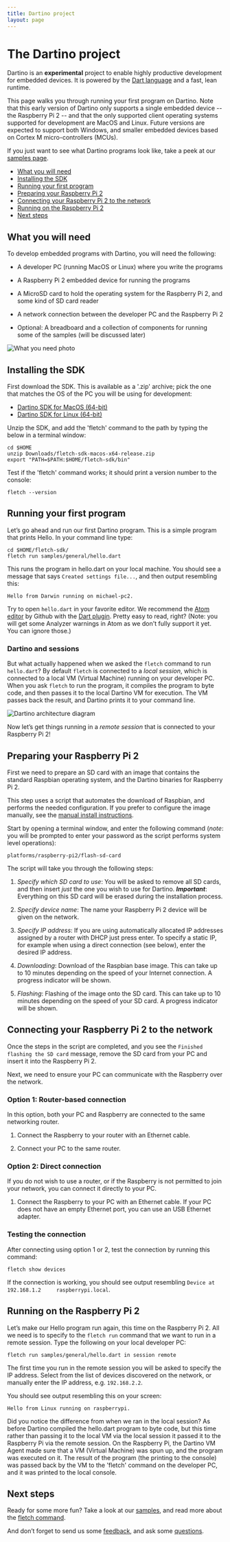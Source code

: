 ```yaml
---
title: Dartino project
layout: page
---
```


# The Dartino project

Dartino is an **experimental** project to enable highly productive development
for embedded devices. It is powered by the [Dart
language](https://www.dartlang.org/docs/dart-up-and-running/ch02.html) and a
fast, lean runtime.

This page walks you through running your first program on Dartino. Note that
this early version of Dartino only supports a single embedded device -- the
Raspberry Pi 2 -- and that the only supported client operating systems supported
for development are MacOS and Linux. Future versions are expected to support
both Windows, and smaller embedded devices based on Cortex M micro-controllers
(MCUs).

If you just want to see what Dartino programs look like, take a peek at our
[samples page](samples.html).

* [What you will need](#what-you-will-need)
* [Installing the SDK](#installing-the-sdk)
* [Running your first program](#running-your-first-program)
* [Preparing your Raspberry Pi 2](#preparing-your-raspberry-pi-2)
* [Connecting your Raspberry Pi 2 to the network](#connecting-your-raspberry-pi-2-to-the-network)
* [Running on the Raspberry Pi 2](#running-on-the-raspberry-pi-2)
* [Next steps](#next-steps)

## What you will need

To develop embedded programs with Dartino, you will need the following:

* A developer PC (running MacOS or Linux) where you write the programs

* A Raspberry Pi 2 embedded device for running the programs

* A MicroSD card to hold the operating system for
 the Raspberry Pi 2, and some kind of SD card reader

* A network connection between the developer PC and the Raspberry Pi 2

* Optional: A breadboard and a collection of components for running some of
 the samples (will be discussed later)

![What you need photo](/images/setup-photo.jpg)

## Installing the SDK

First download the SDK. This is available as a '.zip' archive; pick the one that
matches the OS of the PC you will be using for development:

* [Dartino SDK for MacOS (64-bit)](https://storage.googleapis.com/fletch-archive/channels/dev/release/latest/sdk/fletch-sdk-macos-x64-release.zip)
* [Dartino SDK for Linux (64-bit)](https://storage.googleapis.com/fletch-archive/channels/dev/release/latest/sdk/fletch-sdk-linux-x64-release.zip)

Unzip the SDK, and add the 'fletch' command to the path by typing the
below in a terminal window:

~~~
cd $HOME
unzip Downloads/fletch-sdk-macos-x64-release.zip
export "PATH=$PATH:$HOME/fletch-sdk/bin"
~~~

Test if the 'fletch' command works; it should print a version number to the
console:

~~~
fletch --version
~~~

## Running your first program

Let’s go ahead and run our first Dartino program. This is a simple program that
prints Hello. In your command line type:

~~~
cd $HOME/fletch-sdk/
fletch run samples/general/hello.dart
~~~

This runs the program in hello.dart on your local machine. You should see a
message that says ```Created settings file...```, and then output resembling
this:

~~~
Hello from Darwin running on michael-pc2.
~~~

Try to open `hello.dart` in your favorite editor. We recommend the [Atom
editor](https://atom.io/) by Github with the [Dart
plugin](https://github.com/dart-atom/dartlang/). Pretty easy to read, right?
(Note: you will get some Analyzer warnings in Atom as we don't fully support it
yet. You can ignore those.)

### Dartino and sessions

But what actually happened when we asked the ```fletch``` command to run
`hello.dart`? By default ```fletch``` is connected to a *local session*,
which is connected to a local VM (Virtual Machine) running on your developer PC.
When you ask ```fletch``` to run the program, it compiles the program to byte
code, and then passes it to the local Dartino VM for execution. The VM passes
back the result, and Dartino prints it to your command line.

![Dartino architecture diagram](/images/architecture-diagram.png)

Now let’s get things running in a *remote session* that is connected to your
Raspberry Pi 2!

## Preparing your Raspberry Pi 2

First we need to prepare an SD card with an image that contains the standard
Raspbian operating system, and the Dartino binaries for Raspberry Pi 2.

This step uses a script that automates the download of Raspbian, and performs
the needed configuration. If you prefer to configure the image manually, see the
[manual install instructions](manual-install.html).

Start by opening a terminal window, and enter the following command (*note*: you
will be prompted to enter your password as the script performs system level
operations):

~~~
platforms/raspberry-pi2/flash-sd-card
~~~

The script will take you through the following steps:

1. *Specify which SD card to use*: You will be asked to remove all SD cards, and
then insert *just* the one you wish to use for Dartino. ***Important***:
Everything on this SD card will be erased during the installation process.

1. *Specify device name*: The name your Raspberry Pi 2 device will be given on
the network.

1. *Specify IP address*: If you are using automatically allocated IP addresses
assigned by a router with DHCP just press enter. To specify a static IP, for
example when using a direct connection (see below), enter the desired IP
address.

1. *Downloading*: Download of the Raspbian base image. This can take up to 10
minutes depending on the speed of your Internet connection. A progress indicator
will be shown.

1. *Flashing*: Flashing of the image onto the SD card. This can take up to 10
minutes depending on the speed of your SD card. A progress indicator
will be shown.

## Connecting your Raspberry Pi 2 to the network

Once the steps in the script are completed, and you see the ```Finished flashing
the SD card``` message, remove the SD card from your PC and insert it into the
Raspberry Pi 2.

Next, we need to ensure your PC can communicate with the Raspberry over the
network.

### Option 1: Router-based connection

In this option, both your PC and Raspberry are connected to the same networking
router.

1. Connect the Raspberry to your router with an Ethernet cable.

1. Connect your PC to the same router.

### Option 2: Direct connection

If you do not wish to use a router, or if the Raspberry is not permitted to join
your network, you can connect it directly to your PC.

1. Connect the Raspberry to your PC with an Ethernet cable. If your PC does not
have an empty Ethernet port, you can use an USB Ethernet adapter.

### Testing the connection

After connecting using option 1 or 2, test the connection by running this
command:

~~~
fletch show devices
~~~

If the connection is working, you should see output resembling ```Device at
192.168.1.2     raspberrypi.local```.

## Running on the Raspberry Pi 2

Let’s make our Hello program run again, this time on the Raspberry Pi 2. All we
need is to specify to the ```fletch run``` command that we want to run in a
remote session. Type the following on your local developer PC:

~~~
fletch run samples/general/hello.dart in session remote
~~~

The first time you run in the remote session you will be asked to specify the IP
address. Select from the list of devices discovered on the network, or manually
enter the IP address, e.g. ```192.168.2.2```.

You should see output resembling this on your screen:

~~~
Hello from Linux running on raspberrypi.
~~~

Did you notice the difference from when we ran in the local session? As before
Dartino compiled the hello.dart program to byte code, but this time rather than
passing it to the local VM via the local session it passed it to the Raspberry
Pi via the remote session. On the Raspberry Pi, the Dartino VM Agent made sure
that a VM (Virtual Machine) was spun up, and the program was executed on it. The
result of the program (the printing to the console) was passed back by the VM to
the 'fletch' command on the developer PC, and it was printed to the local
console.

## Next steps

Ready for some more fun? Take a look at our [samples](samples.html), and read
more about the [fletch command](tool.html).

And don’t forget to send us some [feedback](feedback.html), and ask some
[questions](faq.html).
